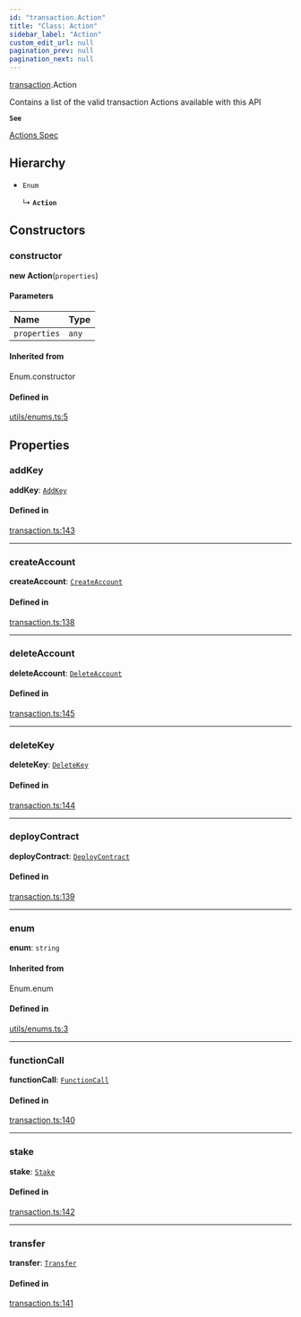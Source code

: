 ```yaml
---
id: "transaction.Action"
title: "Class: Action"
sidebar_label: "Action"
custom_edit_url: null
pagination_prev: null
pagination_next: null
---
```


[transaction](../modules/transaction.md).Action

Contains a list of the valid transaction Actions available with this API

**`See`**

[Actions Spec](https://nomicon.io/RuntimeSpec/Actions.html)

## Hierarchy

- `Enum`

  ↳ **`Action`**

## Constructors

### constructor

**new Action**(`properties`)

#### Parameters

| Name | Type |
| :------ | :------ |
| `properties` | `any` |

#### Inherited from

Enum.constructor

#### Defined in

[utils/enums.ts:5](https://github.com/near/near-api-js/blob/a0c9a104/packages/near-api-js/src/utils/enums.ts#L5)

## Properties

### addKey

 **addKey**: [`AddKey`](transaction.AddKey.md)

#### Defined in

[transaction.ts:143](https://github.com/near/near-api-js/blob/a0c9a104/packages/near-api-js/src/transaction.ts#L143)

___

### createAccount

 **createAccount**: [`CreateAccount`](transaction.CreateAccount.md)

#### Defined in

[transaction.ts:138](https://github.com/near/near-api-js/blob/a0c9a104/packages/near-api-js/src/transaction.ts#L138)

___

### deleteAccount

 **deleteAccount**: [`DeleteAccount`](transaction.DeleteAccount.md)

#### Defined in

[transaction.ts:145](https://github.com/near/near-api-js/blob/a0c9a104/packages/near-api-js/src/transaction.ts#L145)

___

### deleteKey

 **deleteKey**: [`DeleteKey`](transaction.DeleteKey.md)

#### Defined in

[transaction.ts:144](https://github.com/near/near-api-js/blob/a0c9a104/packages/near-api-js/src/transaction.ts#L144)

___

### deployContract

 **deployContract**: [`DeployContract`](transaction.DeployContract.md)

#### Defined in

[transaction.ts:139](https://github.com/near/near-api-js/blob/a0c9a104/packages/near-api-js/src/transaction.ts#L139)

___

### enum

 **enum**: `string`

#### Inherited from

Enum.enum

#### Defined in

[utils/enums.ts:3](https://github.com/near/near-api-js/blob/a0c9a104/packages/near-api-js/src/utils/enums.ts#L3)

___

### functionCall

 **functionCall**: [`FunctionCall`](transaction.FunctionCall.md)

#### Defined in

[transaction.ts:140](https://github.com/near/near-api-js/blob/a0c9a104/packages/near-api-js/src/transaction.ts#L140)

___

### stake

 **stake**: [`Stake`](transaction.Stake.md)

#### Defined in

[transaction.ts:142](https://github.com/near/near-api-js/blob/a0c9a104/packages/near-api-js/src/transaction.ts#L142)

___

### transfer

 **transfer**: [`Transfer`](transaction.Transfer.md)

#### Defined in

[transaction.ts:141](https://github.com/near/near-api-js/blob/a0c9a104/packages/near-api-js/src/transaction.ts#L141)
